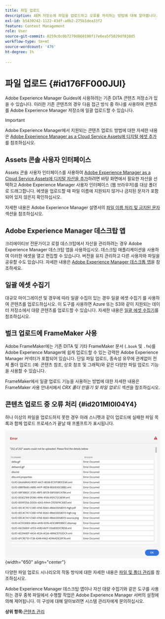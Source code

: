```yaml
---
title: 파일 업로드
description: AEM 저장소에 파일을 업로드하고 오류를 처리하는 방법에 대해 알아봅니다. 에셋 콘솔 사용자 인터페이스, AEM 데스크탑 앱, 에셋 일괄 수집기를 알고 일괄 업로드에 FrameMaker을 사용합니다.
exl-id: b5430242-1122-43df-a0b2-275b1dea33f2
feature: Content Management
role: User
source-git-commit: 0259c0c0b7270d860198f17e6ea5f5829df038d5
workflow-type: tm+mt
source-wordcount: '476'
ht-degree: 1%

---
```


# 파일 업로드 {#id176FF000JUI}

Adobe Experience Manager Guides에 사용하려는 기존 DITA 콘텐츠 저장소가 있을 수 있습니다. 이러한 기존 콘텐츠의 경우 다음 접근 방식 중 하나를 사용하여 콘텐츠를 Adobe Experience Manager 저장소에 일괄 업로드할 수 있습니다.

>[!IMPORTANT]
>
> Adobe Experience Manager에서 지원되는 콘텐츠 업로드 방법에 대한 자세한 내용은 [Adobe Experience Manager as a Cloud Service Assets에 디지털 에셋 추가](https://experienceleague.adobe.com/docs/experience-manager-cloud-service/assets/manage/add-assets.html)를 참조하십시오.

## Assets 콘솔 사용자 인터페이스

Assets 콘솔 사용자 인터페이스를 사용하여 [Adobe Experience Manager as a Cloud Service Assets에 디지털 자산을 추가](https://experienceleague.adobe.com/docs/experience-manager-cloud-service/assets/manage/add-assets.html#filename-handling#upload-assets)하려면 바탕 화면에서 필요한 자산을 선택하고 Adobe Experience Manager 사용자 인터페이스 \(웹 브라우저\)를 대상 폴더로 드래그합니다. 에셋을 업로드할 때 파일 이름에 지원되지 않거나 금지된 문자가 포함되어 있지 않은지 확인하십시오.

자세한 내용은 Adobe Experience Manager 설명서의 [파일 이름 처리 및 금지된 문자](https://experienceleague.adobe.com/docs/experience-manager-cloud-service/assets/manage/add-assets.html#filename-handling) 섹션을 참조하십시오.

## Adobe Experience Manager 데스크탑 앱

크리에이티브 전문가이고 로컬 데스크탑에서 자산을 관리하려는 경우 Adobe Experience Manager 데스크탑 앱을 사용하십시오. 데스크탑 애플리케이션을 사용하여 이러한 에셋을 열고 편집할 수 있습니다. 버전을 유지 관리하고 다른 사용자와 파일을 공유할 수도 있습니다. 자세한 내용은 [Adobe Experience Manager 데스크톱 앱](https://experienceleague.adobe.com/docs/experience-manager-desktop-app/using/using.html)을 참조하세요.

## 일괄 에셋 수집기

대규모 마이그레이션 및 경우에 따라 일괄 수집이 있는 경우 일괄 에셋 수집기 를 사용하여 콘텐츠를 업로드하십시오. 이 도구를 사용하면 Azure 또는 S3와 같이 지원되는 데이터 저장소에서 대량 콘텐츠를 업로드할 수 있습니다. 자세한 내용은 [일괄 에셋 수집기](https://experienceleague.adobe.com/docs/experience-manager-cloud-service/assets/manage/add-assets.html?lang=en#asset-bulk-ingestor)를 참조하십시오.

## 벌크 업로드에 FrameMaker 사용

Adobe FrameMaker에는 기존 DITA 및 기타 FrameMaker 문서 \(`.book` 및 `.fm`\)를 Adobe Experience Manager에 쉽게 업로드할 수 있는 강력한 Adobe Experience Manager 커넥터가 포함되어 있습니다. 단일 파일 업로드, 종속성 유무에 관계없이 전체 폴더 업로드 \(예: 콘텐츠 참조, 상호 참조 및 그래픽\)와 같은 다양한 파일 업로드 기능을 사용할 수 있습니다.

FrameMaker에서 일괄 업로드 기능을 사용하는 방법에 대한 자세한 내용은 FrameMaker 사용 안내서에서 *CRX 폴더 만들기 및 파일 업로드* 섹션을 참조하십시오.

## 콘텐츠 업로드 중 오류 처리 {#id201MI0I04Y4}

하나 이상의 파일을 업로드하지 못한 경우 아래 스니펫과 같이 업로드에 실패한 파일 목록과 함께 업로드 프로세스가 끝날 때 프롬프트가 표시됩니다.

![](images/uuid-files-failed-to-upload_cs.png){width="650" align="center"}

다양한 파일 업로드 시나리오의 작동 방식에 대한 자세한 내용은 [파일 및 폴더 관리](authoring-file-management.md#)를 참조하십시오.

Adobe Experience Manager 데스크탑 앱이나 자산 대량 수집기와 같은 도구를 사용하는 경우 중복 파일에서 수행할 작업은 Adobe Experience Manager 서버의 설정에 의해 제어됩니다. 이 구성에 대해 알아보려면 시스템 관리자에게 문의하십시오.

**상위 항목:**&#x200B;[&#x200B;콘텐츠 관리](authoring.md)
